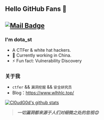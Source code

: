 ## Hello GitHub Fans 👋
[![Mail Badge](https://img.shields.io/badge/-whl1456571652@gmail.com-c14438?style=flat&logo=Gmail&logoColor=white&link=mailto:whl1456571652@gmail.com)](whl1456571652@gmail.com)
---

### I'm dota_st

- A CTFer & white hat hackers.
- 🌱 Currently working in China.
- ⚡ Fun fact: Vulnerability Discovery


### 关于我
- `ctfer` && `漏洞挖掘` && `安全研究员`
- Blog：https://www.wlhhlc.top/

[![Cl0udG0d's github stats](https://github-readme-stats.vercel.app/api?username=dota-st)](https://github.com/anuraghazra/github-readme-stats)

> ***一切漏洞都来源于人们对细微之处的忽视😊***
